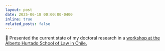 ```yaml
---
layout: post
date: 2025-06-18 00:00:00-0400
inline: true
related_posts: false
---
```


💬 Presented the current state of my doctoral research in a [workshop at the Alberto Hurtado School of Law in Chile.](https://www.richardalbert.com/2dgraduateconference.html)
